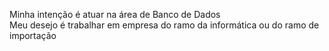 Minha intenção é atuar na área de Banco de Dados\
Meu desejo é trabalhar em empresa do ramo da informática ou do ramo de importação
